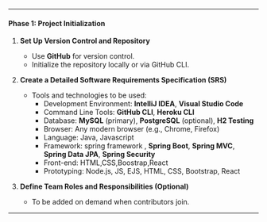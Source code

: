
---

#### **Phase 1: Project Initialization**

1. **Set Up Version Control and Repository**
    - Use **GitHub** for version control.
    - Initialize the repository locally or via GitHub CLI.

2. **Create a Detailed Software Requirements Specification (SRS)**
    - Tools and technologies to be used:
        - Development Environment: **IntelliJ IDEA**, **Visual Studio Code**
        - Command Line Tools: **GitHub CLI**, **Heroku CLI**
        - Database: **MySQL** (primary), **PostgreSQL** (optional), **H2 Testing**
        - Browser: Any modern browser (e.g., Chrome, Firefox)
        - Language: Java, Javascript
        - Framework: spring framework , **Spring Boot**, **Spring MVC**, **Spring Data JPA**, **Spring Security**
        - Front-end: HTML,CSS,Boostrap,React
        - Prototyping: Node.js, JS, EJS, HTML, CSS, Bootstrap, React

3. **Define Team Roles and Responsibilities (Optional)**
    - To be added on demand when contributors join.

--- 
